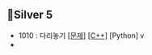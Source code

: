 
##  🥈Silver 5
- 1010 : 다리놓기 [[문제]](https://www.acmicpc.net/problem/1010) [[C++]](https://github.com/chldydgh4687/00Self-Algorithm/blob/master/BOJ/1010.md) [Python] v  
- 

